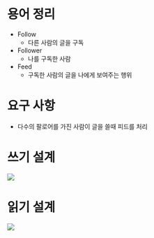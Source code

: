 # 용어 정리
- Follow
    - 다른 사람의 글을 구독
- Follower
    - 나를 구독한 사람
- Feed
    - 구독한 사람의 글을 나에게 보여주는 행위

# 요구 사항
- 다수의 팔로어를 가진 사람이 글을 쓸때 피드를 처리

# 쓰기 설계

![](./image/sns_feed_write.png)

# 읽기 설계

![](./image/sns_feed_post.png)